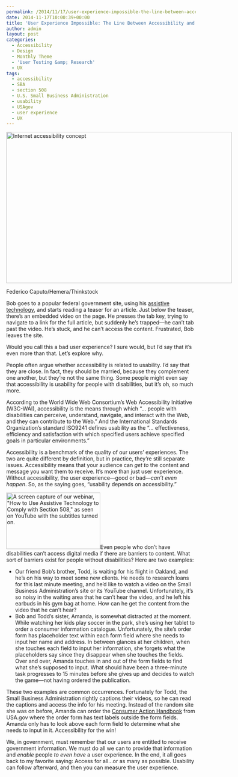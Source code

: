 ```yaml
---
permalink: /2014/11/17/user-experience-impossible-the-line-between-accessibility-and-usability/
date: 2014-11-17T10:00:39+00:00
title: 'User Experience Impossible: The Line Between Accessibility and Usability'
author: admin
layout: post
categories:
  - Accessibility
  - Design
  - Monthly Theme
  - 'User Testing &amp; Research'
  - UX
tags:
  - accessibility
  - SBA
  - section 508
  - U.S. Small Business Administration
  - usability
  - USAgov
  - user experience
  - UX
---
```


<div id="attachment_220192" style="width: 610px" class="wp-caption aligncenter">
  <img class="size-full wp-image-220192" src="https://s3.amazonaws.com/sitesusa/wp-content/uploads/sites/212/2014/11/600-x-402-Internet-accessibility-concept-Federico-Caputo-Hemera-Thinkstock-100945139.jpg" alt="Internet accessibility concept" width="600" height="402" />
  
  <p class="wp-caption-text">
    Federico Caputo/Hemera/Thinkstock
  </p>
</div>

Bob goes to a popular federal government site, using his [assistive technology](https://www.disability.gov/resource/disability-govs-guide-assistive-technology/), and starts reading a teaser for an article. Just below the teaser, there&#8217;s an embedded video on the page. He presses the tab key, trying to navigate to a link for the full article, but suddenly he&#8217;s trapped—he can&#8217;t tab past the video. He&#8217;s stuck, and he can&#8217;t access the content. Frustrated, Bob leaves the site.

Would you call this a bad user experience? I sure would, but I&#8217;d say that it&#8217;s even more than that. Let&#8217;s explore why.

People often argue whether accessibility is related to usability. I&#8217;d say that they are close. In fact, they should be married, because they complement one another, but they&#8217;re not the same thing. Some people might even say that accessibility is usability for people with disabilities, but it&#8217;s oh, so much more.

According to the World Wide Web Consortium&#8217;s Web Accessibility Initiative (W3C-WAI), accessibility is the means through which &#8220;&#8230; people with disabilities can perceive, understand, navigate, and interact with the Web, and they can contribute to the Web.&#8221; And the International Standards Organization&#8217;s standard ISO9241 defines usability as the &#8220;… effectiveness, efficiency and satisfaction with which specified users achieve specified goals in particular environments.&#8221;

Accessibility is a benchmark of the quality of our users&#8217; experiences. The two are quite different by definition, but in practice, they&#8217;re still separate issues. Accessibility means that your audience can _get to_ the content and message you want them to receive. It&#8217;s more than just user experience. Without accessibility, the user experience—good or bad—_can&#8217;t even happen_. So, as the saying goes, &#8220;usability depends on accessibility.&#8221;

[<img class="alignright wp-image-220422 size-full" src="https://s3.amazonaws.com/sitesusa/wp-content/uploads/sites/212/2014/11/250-x-150-How-to-Use-Assistive-Technology-to-Comply-with-Section-508-with-subtitles-turned-on.jpg" alt="A screen capture of our webinar, &quot;How to Use Assistive Technology to Comply with Section 508,&quot; as seen on YouTube with the subtitles turned on." width="250" height="150" />](http://www.youtube.com/watch?v=4XJcswWmmAw)Even people who don&#8217;t have disabilities can&#8217;t access digital media if there are barriers to content. What sort of barriers exist for people without disabilities? Here are two examples:

  * Our friend Bob&#8217;s brother, Todd, is waiting for his flight in Oakland, and he&#8217;s on his way to meet some new clients. He needs to research loans for this last minute meeting, and he&#8217;d like to watch a video on the Small Business Administration&#8217;s site or its YouTube channel. Unfortunately, it&#8217;s so noisy in the waiting area that he can&#8217;t hear the video, and he left his earbuds in his gym bag at home. How can he get the content from the video that he can&#8217;t hear?
  * Bob and Todd&#8217;s sister, Amanda, is somewhat distracted at the moment. While watching her kids play soccer in the park, she&#8217;s using her tablet to order a consumer information catalogue. Unfortunately, the site&#8217;s order form has placeholder text within each form field where she needs to input her name and address. In between glances at her children, when she touches each field to input her information, she forgets what the placeholders say since they disappear when she touches the fields. Over and over, Amanda touches in and out of the form fields to find what she&#8217;s supposed to input. What should have been a three-minute task progresses to 15 minutes before she gives up and decides to watch the game—not having ordered the publication.

These two examples are common occurrences. Fortunately for Todd, the Small Business Administration rightly captions their videos, so he can read the captions and access the info for his meeting. Instead of the random site she was on before, Amanda can order the [Consumer Action Handbook](http://www.usa.gov/consumer-action-handbook/order-form.shtml) from USA.gov where the order form has text labels outside the form fields. Amanda only has to look above each form field to determine what she needs to input in it. Accessibility for the win!

We, in government, must remember that our users are entitled to receive government information. We must do all we can to provide that information and _enable_ people _to even have_ a user experience. In the end, it all goes back to my favorite saying: Access for all&#8230;or as many as possible. Usability can follow afterward, and then you can measure the user experience.